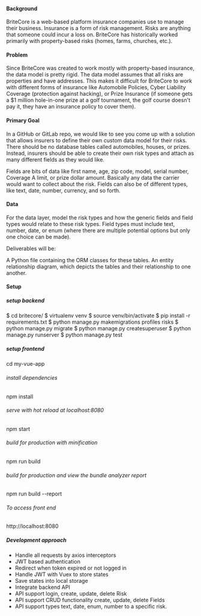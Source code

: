 #### Background
BriteCore is a web-based platform insurance companies use to manage their business. Insurance is a form of risk management. Risks are anything that someone could incur a loss on. BriteCore has historically worked primarily with property-based risks (homes, farms, churches, etc.).

#### Problem
Since BriteCore was created to work mostly with property-based insurance, the data model is pretty rigid. The data model assumes that all risks are properties and have addresses. This makes it difficult for BriteCore to work with different forms of insurance like Automobile Policies, Cyber Liability Coverage (protection against hacking), or Prize Insurance (if someone gets a $1 million hole-in-one prize at a golf tournament, the golf course doesn't pay it, they have an insurance policy to cover them).

#### Primary Goal
In a GitHub or GitLab repo, we would like to see you come up with a solution that allows insurers to define their own custom data model for their risks. There should be no database tables called automobiles, houses, or prizes. Instead, insurers should be able to create their own risk types and attach as many different fields as they would like.

Fields are bits of data like first name, age, zip code, model, serial number, Coverage A limit, or prize dollar amount. Basically any data the carrier would want to collect about the risk. Fields can also be of different types, like text, date, number, currency, and so forth.

#### Data
For the data layer, model the risk types and how the generic fields and field types would relate to these risk types. Field types must include text, number, date, or enum (where there are multiple potential options but only one choice can be made).

Deliverables will be:

A Python file containing the ORM classes for these tables.
An entity relationship diagram, which depicts the tables and their relationship to one another.

#### Setup

##### setup backend

$ cd britecore/
$ virtualenv  venv
$ source venv/bin/activate
$ pip install -r requirements.txt
$ python manage.py makemigrations profiles risks
$ python manage.py migrate
$ python manage.py createsuperuser
$ python manage.py runserver
$ python manage.py test

##### setup frontend

cd my-vue-app

###### install dependencies
npm install

###### serve with hot reload at localhost:8080
npm start

###### build for production with minification
npm run build

###### build for production and view the bundle analyzer report
npm run build --report

###### To access front end
http://localhost:8080

##### Development approach

* Handle all requests by axios interceptors
* JWT based authentication
* Redirect when token expired or not logged in
* Handle JWT with Vuex to store states
* Save states into local storage
* Integrate backend API
* API support login, create, update, delete Risk
* API support CRUD functionality create, update, delete Fields
* API support types text, date, enum, number to a specific risk.